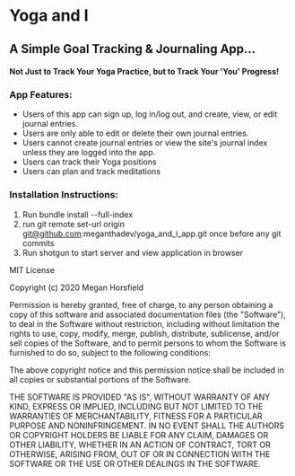 # Yoga and I 

## A Simple Goal Tracking & Journaling App...
 #### Not Just to Track Your Yoga Practice, but to Track Your 'You' Progress!

### App Features:

- Users of this app can sign up, log in/log out, and create, view, or edit journal entries.
- Users are only able to edit or delete their own journal entries.
- Users cannot create journal entries or view the site's journal index unless they are logged into the app. 
- Users can track their Yoga positions
- Users can plan and track meditations 

### Installation Instructions:

1) Run bundle install --full-index
2) run  git remote set-url origin git@github.com:meganthadev/yoga_and_i_app.git  once before any git commits
3) Run shotgun to start server and view application in browser





MIT License

Copyright (c) 2020 Megan Horsfield

Permission is hereby granted, free of charge, to any person obtaining a copy of this software and associated documentation files (the "Software"), to deal in the Software without restriction, including without limitation the rights to use, copy, modify, merge, publish, distribute, sublicense, and/or sell copies of the Software, and to permit persons to whom the Software is furnished to do so, subject to the following conditions:

The above copyright notice and this permission notice shall be included in all copies or substantial portions of the Software.

THE SOFTWARE IS PROVIDED "AS IS", WITHOUT WARRANTY OF ANY KIND, EXPRESS OR IMPLIED, INCLUDING BUT NOT LIMITED TO THE WARRANTIES OF MERCHANTABILITY, FITNESS FOR A PARTICULAR PURPOSE AND NONINFRINGEMENT. IN NO EVENT SHALL THE AUTHORS OR COPYRIGHT HOLDERS BE LIABLE FOR ANY CLAIM, DAMAGES OR OTHER LIABILITY, WHETHER IN AN ACTION OF CONTRACT, TORT OR OTHERWISE, ARISING FROM, OUT OF OR IN CONNECTION WITH THE SOFTWARE OR THE USE OR OTHER DEALINGS IN THE SOFTWARE.
